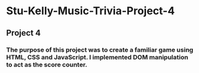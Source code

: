 # Stu-Kelly-Music-Trivia-Project-4

## Project 4

### The purpose of this project was to create a familiar game using HTML, CSS and JavaScript. I implemented DOM manipulation to act as the score counter.  